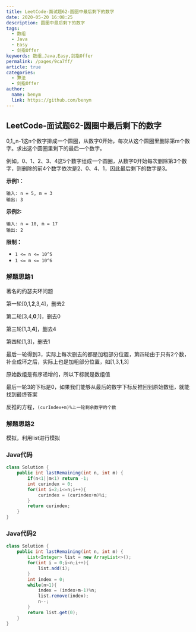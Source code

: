 ```yaml
---
title: LeetCode-面试题62-圆圈中最后剩下的数字
date: 2020-05-20 16:08:25
description: 圆圈中最后剩下的数字
tags: 
  - 数组
  - Java
  - Easy
  - 剑指Offer
keywords: 数组,Java,Easy,剑指Offer
permalink: /pages/9ca7ff/
article: true
categories: 
  - 算法
  - 剑指Offer
author: 
  name: benym
  link: https://github.com/benym
---
```


## LeetCode-面试题62-圆圈中最后剩下的数字

0,1,,n-1这n个数字排成一个圆圈，从数字0开始，每次从这个圆圈里删除第m个数字。求出这个圆圈里剩下的最后一个数字。

例如，0、1、2、3、4这5个数字组成一个圆圈，从数字0开始每次删除第3个数字，则删除的前4个数字依次是2、0、4、1，因此最后剩下的数字是3。

 <!--more-->

**示例1：**

```
输入: n = 5, m = 3
输出: 3
```

**示例2:**

```
输入: n = 10, m = 17
输出: 2
```

**限制：**

- `1 <= n <= 10^5`
- `1 <= m <= 10^6`

### 解题思路1

著名的约瑟夫环问题

第一轮[0,1,**2**,3,4]，删去2

第二轮[3,4,**0**,1]，删去0

第三轮[1,3,**4**]，删去4

第四轮[1,3]，删去1

最后一轮得到3，实际上每次删去的都是加粗部分位置，第四轮由于只有2个数，补全成环之后，实际上也是加粗部分位置，如[1,3,**1**,3]

原始数组是有序递增的，所以下标就是数组值

最后一轮3的下标是0，如果我们能够从最后的数字下标反推回到原始数组，就能找到最终答案

反推的方程，`(curIndex+m)%上一轮剩余数字的个数`

### 解题思路2

模拟，利用list进行模拟

### Java代码

```java
class Solution {
    public int lastRemaining(int n, int m) {
        if(n<1||m<1) return -1;
        int curindex = 0;
        for(int i=2;i<=n;i++){
            curindex = (curindex+m)%i;
        }
        return curindex;
    }
}
```

### Java代码2

```java
class Solution {
    public int lastRemaining(int n, int m) {
        List<Integer> list = new ArrayList<>();
        for(int i = 0;i<n;i++){
            list.add(i);
        }
        int index = 0;
        while(n>1){
            index = (index+m-1)%n;
            list.remove(index);
            n--;
        }
        return list.get(0);
    }
}
```
